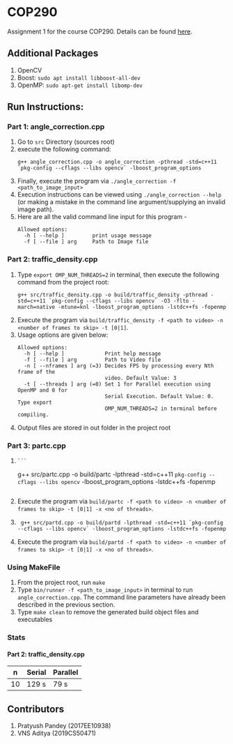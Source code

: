 # COP290
Assignment 1 for the course COP290. Details can be found [here](https://www.cse.iitd.ac.in/~rijurekha/cop290_2021.html).

## Additional Packages

1. OpenCV
2. Boost: `sudo apt install libboost-all-dev`
3. OpenMP: `sudo apt-get install libomp-dev`

## Run Instructions:
### Part 1: angle_correction.cpp
1. Go to `src` Directory (sources root)
2. execute the following command:  
    ```
    g++ angle_correction.cpp -o angle_correction -pthread -std=c++11 `pkg-config --cflags --libs opencv` -lboost_program_options
    ```
3. Finally, execute the program via `./angle_correction -f <path_to_image_input>`
4. Execution instructions can be viewed using `./angle_correction --help` (or making a mistake in the command line argument/supplying an invalid image path).
5. Here are all the valid command line input for this program -
    ```
    Allowed options:
      -h [ --help ]         print usage message
      -f [ --file ] arg     Path to Image file
    ``` 

### Part 2: traffic_density.cpp
1. Type `export OMP_NUM_THREADS=2` in terminal, then execute the following command from the project root:
    ```
    g++ src/traffic_density.cpp -o build/traffic_density -pthread -std=c++11 `pkg-config --cflags --libs opencv` -O3 -flto -march=native -mtune=knl -lboost_program_options -lstdc++fs -fopenmp
    ```
2. Execute the program via `build/traffic_density -f <path to video> -n <number of frames to skip> -t [0|1]`.
3. Usage options are given below:
    ```
    Allowed options:
      -h [ --help ]             Print help message
      -f [ --file ] arg         Path to Video file
      -n [ --nframes ] arg (=3) Decides FPS by processing every Nth frame of the 
                                video. Default Value: 3
      -t [ --threads ] arg (=0) Set 1 for Parallel execution using OpenMP and 0 for
                                Serial Execution. Default Value: 0. Type export 
                                OMP_NUM_THREADS=2 in terminal before compiling.

    ```
4. Output files are stored in out folder in the project root 

### Part 3: partc.cpp
1.     ```
    g++ src/partc.cpp -o build/partc -lpthread -std=c++11 `pkg-config --cflags --libs opencv` -lboost_program_options -lstdc++fs -fopenmp
    ```
2. Execute the program via `build/partc -f <path to video> -n <number of frames to skip> -t [0|1] -x <no of threads>`.

3. ```
    g++ src/partd.cpp -o build/partd -lpthread -std=c++11 `pkg-config --cflags --libs opencv` -lboost_program_options -lstdc++fs -fopenmp
    ```
2. Execute the program via `build/partd -f <path to video> -n <number of frames to skip> -t [0|1] -x <no of threads>`.

### Using MakeFile
1. From the project root, run `make`
2. Type `bin/runner -f <path_to_image_input>` in terminal to run `angle_correction.cpp`. The command line parameters have already been described in the previous section.
3. Type `make clean` to remove the generated build object files and executables

### Stats
#### Part 2: traffic_density.cpp
| n  | Serial | Parallel |
|----|--------|----------|
| 10 | 129 s  | 79 s     |

## Contributors
1. Pratyush Pandey (2017EE10938)
2. VNS Aditya (2019CS50471)
